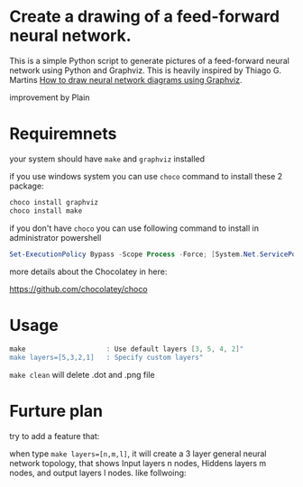 # Create a drawing of a feed-forward neural network.

This is a simple Python script to generate pictures of a feed-forward neural network using Python and Graphviz. This is heavily inspired by Thiago G. Martins [How to draw neural network diagrams using Graphviz](https://tgmstat.wordpress.com/2013/06/12/draw-neural-network-diagrams-graphviz/).

improvement by Plain

# Requiremnets

your system should have `make` and `graphviz` installed

if you use windows system you can use `choco` command to install these 2 package:

```powershell
choco install graphviz
choco install make
```

if you don't have `choco` you can use following command to install in administrator powershell

```powershell
Set-ExecutionPolicy Bypass -Scope Process -Force; [System.Net.ServicePointManager]::SecurityProtocol = [System.Net.ServicePointManager]::SecurityProtocol -bor 3072; iex ((New-Object System.Net.WebClient).DownloadString('https://community.chocolatey.org/install.ps1'))
```

more details about the Chocolatey in here:

https://github.com/chocolatey/choco

# Usage

```powershell
make               		: Use default layers [3, 5, 4, 2]"
make layers=[5,3,2,1] 	: Specify custom layers"
```

`make clean` will delete .dot and .png file



# Furture plan

try to add a feature that:

when type `make layers=[n,m,l]`, it will create a 3 layer general neural network topology, that shows Input layers n nodes, Hiddens layers m nodes, and output layers l nodes. like follwoing:

